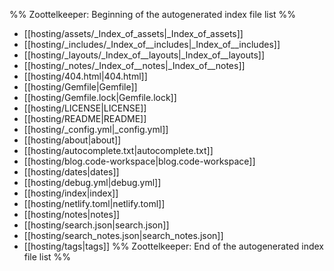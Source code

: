 %% Zoottelkeeper: Beginning of the autogenerated index file list  %%
- [[hosting/assets/_Index_of_assets|_Index_of_assets]]
- [[hosting/_includes/_Index_of__includes|_Index_of__includes]]
- [[hosting/_layouts/_Index_of__layouts|_Index_of__layouts]]
- [[hosting/_notes/_Index_of__notes|_Index_of__notes]]
- [[hosting/404.html|404.html]]
- [[hosting/Gemfile|Gemfile]]
- [[hosting/Gemfile.lock|Gemfile.lock]]
- [[hosting/LICENSE|LICENSE]]
- [[hosting/README|README]]
- [[hosting/_config.yml|_config.yml]]
- [[hosting/about|about]]
- [[hosting/autocomplete.txt|autocomplete.txt]]
- [[hosting/blog.code-workspace|blog.code-workspace]]
- [[hosting/dates|dates]]
- [[hosting/debug.yml|debug.yml]]
- [[hosting/index|index]]
- [[hosting/netlify.toml|netlify.toml]]
- [[hosting/notes|notes]]
- [[hosting/search.json|search.json]]
- [[hosting/search_notes.json|search_notes.json]]
- [[hosting/tags|tags]]
%% Zoottelkeeper: End of the autogenerated index file list  %%

